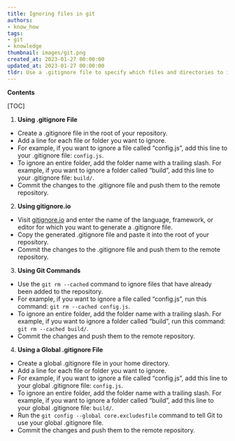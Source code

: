 ```yaml
---
title: Ignoring files in git
authors:
- know_how
tags:
- git
- knowledge
thumbnail: images/git.png
created_at: 2023-01-27 00:00:00
updated_at: 2023-01-27 00:00:00
tldr: Use a .gitignore file to specify which files and directories to ignore.
---
```


**Contents**

[TOC]

1. **Using .gitignore File**

- Create a .gitignore file in the root of your repository.
- Add a line for each file or folder you want to ignore.
- For example, if you want to ignore a file called “config.js”, add this line to your .gitignore file: `config.js`.
- To ignore an entire folder, add the folder name with a trailing slash. For example, if you want to ignore a folder called “build”, add this line to your .gitignore file: `build/`.
- Commit the changes to the .gitignore file and push them to the remote repository.

2. **Using gitignore.io**

- Visit [gitignore.io](https://www.gitignore.io/) and enter the name of the language, framework, or editor for which you want to generate a .gitignore file.
- Copy the generated .gitignore file and paste it into the root of your repository.
- Commit the changes to the .gitignore file and push them to the remote repository.

3. **Using Git Commands**

- Use the `git rm --cached` command to ignore files that have already been added to the repository.
- For example, if you want to ignore a file called “config.js”, run this command: `git rm --cached config.js`.
- To ignore an entire folder, add the folder name with a trailing slash. For example, if you want to ignore a folder called “build”, run this command: `git rm --cached build/`.
- Commit the changes and push them to the remote repository.

4. **Using a Global .gitignore File**

- Create a global .gitignore file in your home directory.
- Add a line for each file or folder you want to ignore.
- For example, if you want to ignore a file called “config.js”, add this line to your global .gitignore file: `config.js`.
- To ignore an entire folder, add the folder name with a trailing slash. For example, if you want to ignore a folder called “build”, add this line to your global .gitignore file: `build/`.
- Run the `git config --global core.excludesfile` command to tell Git to use your global .gitignore file.
- Commit the changes and push them to the remote repository.
